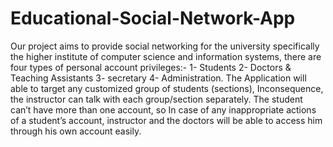 # Educational-Social-Network-App
 Our project aims to provide social networking for the university specifically the higher institute of computer science and information systems, there are four types of personal account privileges:- 1-	Students 2-	 Doctors & Teaching Assistants 3-	 secretary  4-	 Administration. The Application will able to target any customized group of students (sections), Inconsequence, the instructor can talk with each group/section separately. The student can’t have more than one account, so In case of any inappropriate actions of a student’s account, instructor and the doctors will be able to access him through his own account easily.

